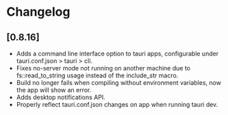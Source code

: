 # Changelog

## [0.8.16]

- Adds a command line interface option to tauri apps, configurable under tauri.conf.json > tauri > cli.
- Fixes no-server mode not running on another machine due to fs::read_to_string usage instead of the include_str macro.
- Build no longer fails when compiling without environment variables, now the app will show an error.
- Adds desktop notifications API.
- Properly reflect tauri.conf.json changes on app when running tauri dev.
